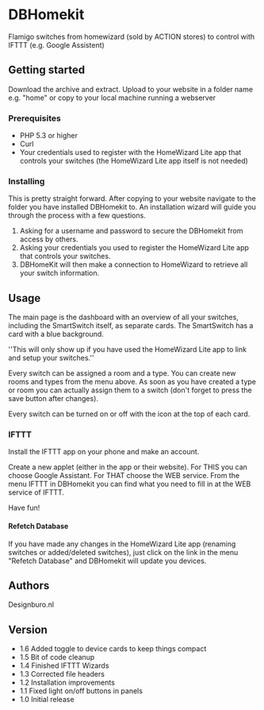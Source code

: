 # DBHomekit
Flamigo switches from homewizard (sold by ACTION stores) to control with IFTTT (e.g. Google Assistent)

## Getting started
Download the archive and extract. Upload to your website in a folder name e.g. "home" or copy to your local machine running a webserver

### Prerequisites
- PHP 5.3 or higher
- Curl
- Your credentials used to register with the HomeWizard Lite app that controls your switches (the HomeWizard Lite app itself is not needed)

### Installing
This is pretty straight forward. After copying to your website navigate to the folder you have installed DBHomekit to.
An installation wizard will guide you through the process with a few questions.
1. Asking for a username and password to secure the DBHomekit from access by others.
2. Asking your credentials you used to register the HomeWizard Lite app that controls your switches.
3. DBHomeKit will then make a connection to HomeWizard to retrieve all your switch information.

## Usage
The main page is the dashboard with an overview of all your switches, including the SmartSwitch itself, as separate cards.
The SmartSwitch has a card with a blue background.

''This will only show up if you have used the HomeWizard Lite app to link and setup your switches.''

Every switch can be assigned a room and a type. You can create new rooms and types from the menu above.
As soon as you have created a type or room you can actually assign them to a switch (don't forget to press the save button after changes).

Every switch can be turned on or off with the icon at the top of each card.

### IFTTT
Install the IFTTT app on your phone and make an account.

Create a new applet (either in the app or their website).
For THIS you can choose Google Assistant. For THAT choose the WEB service. 
From the menu IFTTT in DBHomekit you can find what you need to fill in at the WEB service of IFTTT.

Have fun!

#### Refetch Database
If you have made any changes in the HomeWizard Lite app (renaming switches or added/deleted switches), just click on the link in the menu "Refetch Database" and DBHomekit will update you devices.

## Authors
Designburo.nl

## Version
* 1.6 Added toggle to device cards to keep things compact
* 1.5 Bit of code cleanup
* 1.4 Finished IFTTT Wizards
* 1.3 Corrected file headers
* 1.2 Installation improvements
* 1.1 Fixed light on/off buttons in panels
* 1.0 Initial release
